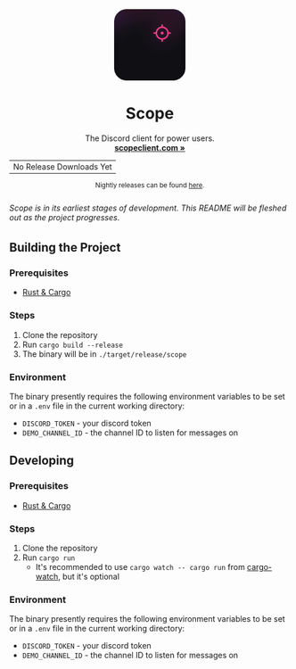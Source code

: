 <div align="center">

<img width="128px" src="./.github/scope-round-200.png" />
<h1><b>Scope</b></h1>

The Discord client for power users.
<br>
<a href="https://www.scopeclient.com/"><strong>scopeclient.com »</strong></a>

<table>
  <tbody>
    <tr>
      <td>No Release Downloads Yet</td>
    </tr>
  </tbody>
</table>

<sup>Nightly releases can be found <a href="https://github.com/scopeclient/scope/actions/workflows/build.yml">here</a>. </sup>

</div>

###### Scope is in its earliest stages of development. This README will be fleshed out as the project progresses.

## Building the Project

### Prerequisites

- [Rust & Cargo](https://doc.rust-lang.org/cargo/getting-started/installation.html)

### Steps

1. Clone the repository
2. Run `cargo build --release`
3. The binary will be in `./target/release/scope`

### Environment

The binary presently requires the following environment variables to be set or in a `.env` file in the current working directory:

- `DISCORD_TOKEN` - your discord token
- `DEMO_CHANNEL_ID` - the channel ID to listen for messages on

## Developing

### Prerequisites

- [Rust & Cargo](https://doc.rust-lang.org/cargo/getting-started/installation.html)

### Steps

1. Clone the repository
2. Run `cargo run`
   - It's recommended to use `cargo watch -- cargo run` from [cargo-watch](https://github.com/watchexec/cargo-watch), but it's optional

### Environment

The binary presently requires the following environment variables to be set or in a `.env` file in the current working directory:

- `DISCORD_TOKEN` - your discord token
- `DEMO_CHANNEL_ID` - the channel ID to listen for messages on
